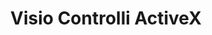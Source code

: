 ﻿---
title: Visio Controlli ActiveX
type: docs
weight: 250
url: /it/java/visio-activex-controls/
---
